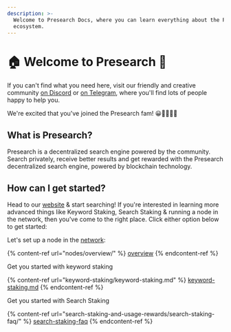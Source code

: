 ```yaml
---
description: >-
  Welcome to Presearch Docs, where you can learn everything about the Presearch
  ecosystem.
---
```


# 🏠 Welcome to Presearch 👋

If you can't find what you need here, visit our friendly and creative community [on Discord](https://discord.gg/G4xr6nrjY6) or [on Telegram](https://t.me/presearch), where you'll find lots of people happy to help you.

We're excited that you've joined the Presearch fam! 😀💃🏽💪🏽

## What is Presearch?

Presearch is a decentralized search engine powered by the community. Search privately, receive better results and get rewarded with the Presearch decentralized search engine, powered by blockchain technology.

## How can I get started?

Head to our [website](https://presearch.com/) & start searching! If you're interested in learning more advanced things like Keyword Staking, Search Staking & running a node in the network, then you've come to the right place. Click either option below to get started:

Let's set up a node in the [network](https://network.presearch.com):

{% content-ref url="nodes/overview/" %}
[overview](nodes/overview/)
{% endcontent-ref %}

Get you started with keyword staking

{% content-ref url="keyword-staking/keyword-staking.md" %}
[keyword-staking.md](keyword-staking/keyword-staking.md)
{% endcontent-ref %}

Get you started with Search Staking

{% content-ref url="search-staking-and-usage-rewards/search-staking-faq/" %}
[search-staking-faq](search-staking-and-usage-rewards/search-staking-faq/)
{% endcontent-ref %}
